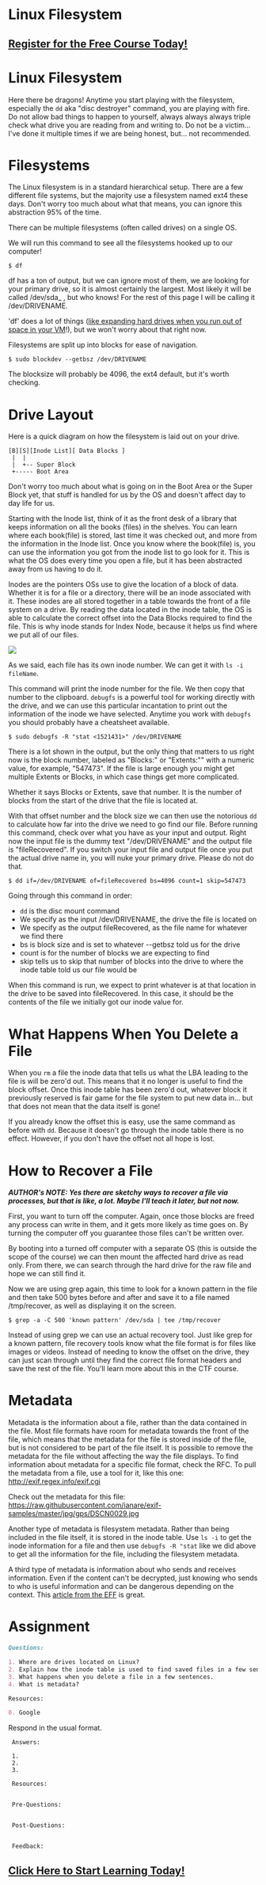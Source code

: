 # Linux Filesystem
##  [Register for the Free Course Today!](https://roppers.thinkific.com/courses/computing-fundamentals)
# Linux  Filesystem

Here there be dragons! Anytime you start playing with the filesystem, especially the ```dd``` aka "disc destroyer" command, you are playing with fire. Do not allow bad things to happen to yourself, always always always triple check what drive you are reading from and writing to. Do not be a victim... I've done it multiple times if we are being honest, but... not recommended. 

# Filesystems 

The Linux filesystem is in a standard hierarchical setup. There are a few different file systems, but the majority use a filesystem named ext4 these days. Don't worry too much about what that means, you can ignore this abstraction 95% of the time. 

There can be multiple filesystems (often called drives) on a single OS. 

We will run this command to see all the filesystems hooked up to our computer!
```
$ df
```
df has a ton of output, but we can ignore most of them, we are looking for your primary drive, so it is almost certainly the largest. Most likely it will be called /dev/sda_ , but who knows! For the rest of this page I will be calling it /dev/DRIVENAME.

'df' does a lot of things ([like expanding hard drives when you run out of space in your VM](https://askubuntu.com/questions/116351/increase-partition-size-on-which-ubuntu-is-installed)!), but we won't worry about that right now. 

Filesystems are split up into blocks for ease of navigation.
```
$ sudo blockdev --getbsz /dev/DRIVENAME
```

The blocksize will probably be 4096, the ext4 default, but it's worth checking.


# Drive Layout

Here is a quick diagram on how the filesystem is laid out on your drive.
```
[B][S][Inode List][ Data Blocks ]
 |  |
 |  +-- Super Block
 +----- Boot Area
```
Don't worry too much about what is going on in the Boot Area or the Super Block yet, that stuff is handled for us by the OS and doesn't affect day to day life for us.

Starting with the Inode list, think of it as the front desk of a library that keeps information on all the books (files) in the shelves. You can learn where each book(file) is stored, last time it was checked out, and more from the information in the Inode list. Once you know where the book(file) is, you can use the information you got from the inode list to go look for it. This is what the OS does every time you open a file, but it has been abstracted away from us having to do it. 

Inodes are the pointers OSs use to give the location of a block of data. Whether it is for a file or a directory, there will be an inode associated with it. These inodes are all stored together in a table towards the front of a file system on a drive. By reading the data located in the inode table, the OS is able to calculate the correct offset into the Data Blocks required to find the file. This is why inode stands for Index Node, because it helps us find where we put all of our files.

[<img src="https://upload.wikimedia.org/wikipedia/commons/thumb/f/f8/File_table_and_inode_table.svg/640px-File_table_and_inode_table.svg.png">](https://en.wikipedia.org/wiki/File_descriptor)


As we said, each file has its own inode number. We can get it with ```ls -i fileName```.

This command will print the inode number for the file. We then copy that number to the clipboard. ```debugfs``` is a powerful tool for working directly with the drive, and we can use this particular incantation to print out the information of the inode we have selected. Anytime you work with ```debugfs``` you should probably have a cheatsheet available. 

```
$ sudo debugfs -R "stat <1521431>" /dev/DRIVENAME
```

There is a lot shown in the output, but the only thing that matters to us right now is the block number, labeled as "Blocks:" or "Extents:"" with a numeric value, for example, "547473". If the file is large enough you might get multiple Extents or Blocks, in which case things get more complicated.

Whether it says Blocks or Extents, save that number. It is the number of blocks from the start of the drive that the file is located at.

With that offset number and the block size we can then use the notorious ```dd``` to calculate how far into the drive we need to go find our file. Before running this command, check over what you have as your input and output. Right now the input file is the dummy text "/dev/DRIVENAME" and the output file is "fileRecovered". If you switch your input file and output file once you put the actual drive name in, you will nuke your primary drive. Please do not do that.

~~~
$ dd if=/dev/DRIVENAME of=fileRecovered bs=4096 count=1 skip=547473
~~~

Going through this command in order:

* ```dd``` is the disc mount command
* We specify as the input /dev/DRIVENAME, the drive the file is located on
* We specify as the output fileRecovered, as the file name for whatever we find there
* bs is block size and is set to whatever --getbsz told us for the drive
* count is for the number of blocks we are expecting to find
* skip tells us to skip that number of blocks into the drive to where the inode table told us our file would be

When this command is run, we expect to print whatever is at that location in the drive to be saved into fileRecovered. In this case, it should be the contents of the file we initially got our inode value for.

# What Happens When You Delete a File
When you ```rm``` a file the inode data that tells us what the LBA leading to the file is will be zero'd out. This means that it no longer is useful to find the block offset. Once this inode table has been zero'd out, whatever block it previously reserved is fair game for the file system to put new data in... but that does not mean that the data itself is gone!

If you already know the offset this is easy, use the same command as before with ```dd```. Because it doesn't go through the inode table there is no effect. However, if you don't have the offset not all hope is lost.

# How to Recover a File

***AUTHOR's NOTE: Yes there are sketchy ways to recover a file via processes, but that is like, a lot. Maybe I'll teach it later, but not now.***

First, you want to turn off the computer. Again, once those blocks are freed any process can write in them, and it gets more likely as time goes on. By turning the computer off you guarantee those files can't be written over.

By booting into a turned off computer with a separate OS (this is outside the scope of the course) we can then mount the affected hard drive as read only. From there, we can search through the hard drive for the raw file and hope we can still find it.

Now we are using grep again, this time to look for a known pattern in the file and then take 500 bytes before and after and save it to a file named /tmp/recover, as well as displaying it on the screen.

~~~
$ grep -a -C 500 'known pattern' /dev/sda | tee /tmp/recover
~~~

Instead of using grep we can use an actual recovery tool. Just like grep for a known pattern, file recovery tools know what the file format is for files like images or videos. Instead of needing to know the offset on the drive, they can just scan through until they find the correct file format headers and save the rest of the file. You'll learn more about this in the CTF course.

# Metadata

Metadata is the information about a file, rather than the data contained in the file. Most file formats have room for metadata towards the front of the file, which means that the metadata for the file is stored inside of the file, but is not considered to be part of the file itself. It is possible to remove the metadata for the file without affecting the way the file displays. To find information about metadata for a specific file format, check the RFC. To pull the metadata from a file, use a tool for it, like this one: <http://exif.regex.info/exif.cgi> 

Check out the metadata for this file: <https://raw.githubusercontent.com/ianare/exif-samples/master/jpg/gps/DSCN0029.jpg>

Another type of metadata is filesystem metadata. Rather than being included in the file itself,  it is stored in the inode table. Use ```ls -i``` to get the inode information for a file and then use ```debugfs -R "stat``` like we did above to get all the information for the file, including the filesystem metadata.

A third type of metadata is information about who sends and receives information. Even if the content can't be decrypted, just knowing who sends to who is useful information and can be dangerous depending on the context. This [article from the EFF](https://www.eff.org/deeplinks/2013/06/why-metadata-matters) is great.

# Assignment

```markdown
Questions:

1. Where are drives located on Linux?
2. Explain how the inode table is used to find saved files in a few sentences.
3. What happens when you delete a file in a few sentences.
4. What is metadata? 

Resources:

0. Google
```
Respond in the usual format.

```
 Answers:

 1.
 2.
 3.

 Resources:


 Pre-Questions:


 Post-Questions:


 Feedback:

```

##  [Click Here to Start Learning Today!](https://roppers.thinkific.com/courses/computing-fundamentals)
